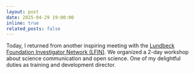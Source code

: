 ```yaml
---
layout: post
date: 2025-04-29 19:00:00
inline: true
related_posts: false
---
```


Today, I returned from another inspiring meeting with the [Lundbeck Foundation Investigator Network (LFIN)](https://lundbeckfonden.com/lfin). We organized a 2-day workshop about science communication and open science. One of my delightful duties as training and development director. 